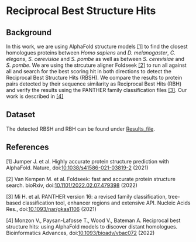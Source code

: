 # Reciprocal Best Structure Hits
## Background
In this work, we are using AlphaFold structure models [[1]](#1) to find the closest homologues proteins between <i>Homo sapiens</i> and <i>D. melanogaster</i>, <i>C. elegans</i>, <i>S. cerevisiae</i> and <i>S. pombe</i> as well as between <i>S. cerevisiae</i> and <i>S. pombe</i>. We are using the strcuture aligner Foldseek [[2]](#2) to run all against all and search for the best scoring hit in both directions to detect the Reciprocal Best Structure Hits (RBSH). We compare the results to protein pairs detected by their sequence similarity as Reciprocal Best Hits (RBH) and verify the results using the PANTHER family classification files [[3]](#3). Our work is described in [[4]](#4)</br>

## Dataset
The detected RBSH and RBH can be found under [Results_file](https://github.com/VivianMonzon/Reciprocal_Best_Structure_Hits/tree/main/Results_files). 

## References
<a id="1">[1]</a>
Jumper J. et al. Highly accurate protein structure prediction with AlphaFold.
Nature, doi:[10.1038/s41586-021-03819-2](https://www.nature.com/articles/s41586-021-03819-2) (2021)

<a id="2">[2]</a>
Van Kempen M. et al. Foldseek: fast and accurate protein structure search.
bioRxiv, doi:[10.1101/2022.02.07.479398](https://www.biorxiv.org/content/10.1101/2022.02.07.479398v4) (2022)

<a id="3">[3]</a>
Mi H. et al. PANTHER version 16: a revised family classification, tree-based classification tool, enhancer regions and extensive API.
Nucleic Acids Res., doi:[10.1093/nar/gkaa1106](https://academic.oup.com/nar/article/49/D1/D394/6027812?login=true) (2021)

<a id="4">[4]</a>
Monzon V., Paysan-Lafosse T., Wood V., Bateman A. Reciprocal best structure hits: using AlphaFold models to discover distant homologues.
Bioinformatics Advances, doi:[10.1093/bioadv/vbac072](https://academic.oup.com/bioinformaticsadvances/article/2/1/vbac072/6749558) (2022)